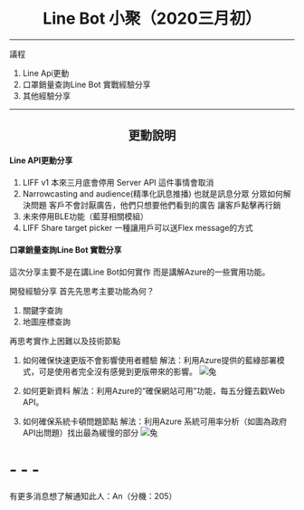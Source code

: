# <center>Line Bot 小聚（2020三月初）</center> 
<p align="right"></p>

- - -
議程
1. Line Api更動
2. 口罩銷量查詢Line Bot 實戰經驗分享
3. 其他經驗分享
- - -
## <center>更動說明</center>
#### Line API更動分享
1. LIFF v1 本來三月底會停用 Server API 這件事情會取消
2. Narrowcasting and audience(精準化訊息推播)
也就是訊息分眾 
分眾如何解決問題
客戶不會討厭廣告，他們只想要他們看到的廣告
讓客戶點擊再行銷
3. 未來停用BLE功能（藍芽相關模組）
4. LIFF Share target picker 
   一種讓用戶可以送Flex message的方式


#### 口罩銷量查詢Line Bot 實戰分享
這次分享主要不是在講Line Bot如何實作
而是講解Azure的一些實用功能。

開發經驗分享
首先先思考主要功能為何？
1. 關鍵字查詢
2. 地圖座標查詢

再思考實作上困難以及技術節點 
1. 如何確保快速更版不會影響使用者體驗
解法：利用Azure提供的藍綠部署模式，可是使用者完全沒有感覺到更版帶來的影響。
![兔](https://i.imgur.com/jCUGAdZ.png)

2. 如何更新資料
解法：利用Azure的“確保網站可用”功能，每五分鐘去戳Web API。

3. 如何確保系統卡頓問題節點
解法：利用Azure 系統可用率分析（如圖為政府API出問題）找出最為緩慢的部分
![兔](https://i.imgur.com/SDde2I9.png)
# - - -

有更多消息想了解通知此人：An（分機：205）